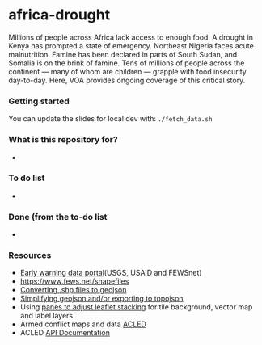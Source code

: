 # africa-drought #

Millions of people across Africa lack access to enough food. A drought in Kenya has prompted a state of emergency. Northeast Nigeria faces acute malnutrition. Famine has been declared in parts of South Sudan, and Somalia is on the brink of famine. Tens of millions of people across the continent ― many of whom are children ― grapple with food insecurity day-to-day. Here, VOA provides ongoing coverage of this critical story.

### Getting started ###

You can update the slides for local dev with: `./fetch_data.sh`


### What is this repository for? ###

* 

### To do list ###

* 


### Done (from the to-do list ###

* 


### Resources ###

* [Early warning data portal](https://earlywarning.usgs.gov/fews/search/Africa/East%20Africa)(USGS, USAID and FEWSnet)
* https://www.fews.net/shapefiles
* [Converting .shp files to geojson](https://gist.github.com/YKCzoli/b7f5ff0e0f641faba0f47fa5d16c4d8d)
* [Simplifying geojson and/or exporting to topojson](http://mapshaper.org/)
* Using [panes to adjust leaflet stacking](http://leafletjs.com/examples/map-panes/) for tile background, vector map and label layers
* Armed conflict maps and data [ACLED](http://www.acleddata.com/data/)
* ACLED [API Documentation](http://www.acleddata.com/wp-content/uploads/2017/03/API-User-Guide_March-2017.pdf)